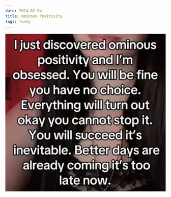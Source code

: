 ```yaml
---
date: 2024-02-04
title: Ominous Positivity
tags: funny
---
```


![ominouspositivity](https://raw.githubusercontent.com/muneer78/muneer78.github.io/master/images/ominouspositivity.png)
